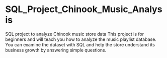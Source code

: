 # SQL_Project_Chinook_Music_Analysis
SQL project to analyze Chinook music store data  This project is for beginners and will teach you how to analyze the music playlist database. You can examine the dataset with SQL and help the store understand its business growth by answering simple questions.
